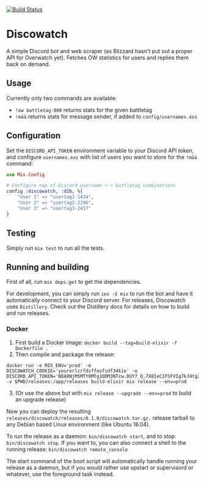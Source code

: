 [![Build Status](https://travis-ci.org/juhalehtonen/discowatch.svg?branch=master)](https://travis-ci.org/juhalehtonen/discowatch)

# Discowatch
A simple Discord bot and web scraper (as Blizzard hasn't put out a proper API for
Overwatch yet). Fetches OW statistics for users and replies them back on demand.

## Usage
Currently only two commands are available:

- `!ow battletag-000` returns stats for the given battletag
- `!mää` returns stats for message sender, if added to `config/usernames.exs`

## Configuration
Set the `DISCORD_API_TOKEN` environment variable to your Discord API token, and
configure `usernames.exs` with list of users you want to store for the `!mää` command:

```elixir
use Mix.Config

# Configure map of Discord username <-> Battletag combinations
config :discowatch, :d2b, %{
    "User 1" => "usertag1-1434",
    "User 2" => "usertag2-2396",
    "User 3" => "usertag3-2417"
}
```

## Testing
Simply run `mix test` to run all the tests.

## Running and building
First of all, run `mix deps.get` to get the dependencies.

For development, you can simply run `iex -S mix` to run the bot and have it
automatically connect to your Discord server. For releases, Discowatch uses
`Distillery`. Check out the Distillery docs for details on how to build and
run releases.

### Docker

1. First build a Docker image: `docker build --tag=build-elixir -f Dockerfile .`
2. Then compile and package the release:
```
docker run -e MIX_ENV='prod' -e DISCOWATCH_COOKIE='yourerlcrfdsffoofsdf34kie' -e DISCORD_API_TOKEN='NDA0NjM5MTY0MTg1ODM3NTcw.DUY7_Q.7X8IeCIFSFVIg7kJ4tg29O3WXoA' -v $PWD/releases:/app/releases build-elixir mix release --env=prod
```
3. (Or use the above but with `mix release --upgrade --env=prod` to build an upgrade release)

Now you can deploy the resulting `releases/discowatch/releases/0.1.0/discowatch.tar.gz.`
release tarball to any Debian based Linux environment (like Ubuntu 16.04).

To run the release as a daemon: `bin/discowatch start`, and to stop: `bin/discowatch stop`.
If you want to, you can also connect a shell to the running release: `bin/discowatch remote_console`

The start command of the boot script will automatically handle running your
release as a daemon, but if you would rather use upstart or supervisord or
whatever, use the foreground task instead.
